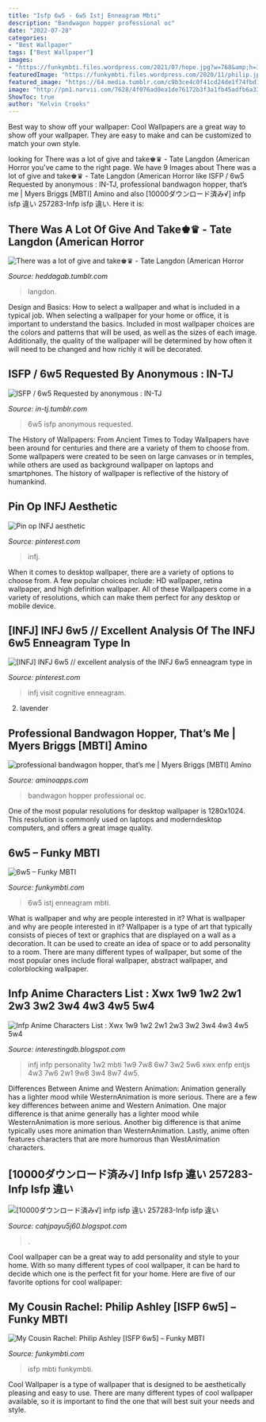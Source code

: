 ```yaml
---
title: "Isfp 6w5 - 6w5 Istj Enneagram Mbti"
description: "Bandwagon hopper professional oc"
date: "2022-07-28"
categories:
- "Best Wallpaper"
tags: ["Best Wallpaper"]
images:
- "https://funkymbti.files.wordpress.com/2021/07/hope.jpg?w=768&amp;h=384&amp;crop=1"
featuredImage: "https://funkymbti.files.wordpress.com/2020/11/philip.jpg?w=778&amp;h=450&amp;crop=1"
featured_image: "https://64.media.tumblr.com/c9b3ce4c0f41cd24de1f74fbd1e76d8f/8e59a334d224ee58-e1/s1280x1920/387d7ba9dc472e301fe32f6ae5bf274b8b8868cb.png"
image: "http://pm1.narvii.com/7628/4f076ad0ea1de76172b3f3a1fb45adfb6a33f16cr1-682-543v2_uhq.jpg"
ShowToc: true
author: "Kelvin Crooks"
---
```



Best way to show off your wallpaper:
Cool Wallpapers are a great way to show off your wallpaper. They are easy to make and can be customized to match your own style.

	

		
looking for There was a lot of give and take♚♛ - Tate Langdon (American Horror you've came to the right page. We have 9 Images about There was a lot of give and take♚♛ - Tate Langdon (American Horror like ISFP / 6w5 Requested by anonymous : IN-TJ, professional bandwagon hopper, that’s me | Myers Briggs [MBTI] Amino and also [10000ダウンロード済み√] infp isfp 違い 257283-Infp isfp 違い. Here it is:
		
    
## There Was A Lot Of Give And Take♚♛ - Tate Langdon (American Horror

<img loading=lazy src="https://66.media.tumblr.com/c64005268a6d752b5ffe8130446d977a/tumblr_inline_npdzo81QBs1qhb2yl_540.gifv" onerror="this.onerror=null;this.src='https://tse2.mm.bing.net/th?id=OIP.Ws4io3tlmCVEUH8HfwAEpAHaEI&amp;pid=15.1';" alt="There was a lot of give and take♚♛ - Tate Langdon (American Horror">

_Source: heddagab.tumblr.com_

>langdon. 

	

Design and Basics: How to select a wallpaper and what is included in a typical job.
When selecting a wallpaper for your home or office, it is important to understand the basics. Included in most wallpaper choices are the colors and patterns that will be used, as well as the sizes of each image. Additionally, the quality of the wallpaper will be determined by how often it will need to be changed and how richly it will be decorated.

    
## ISFP / 6w5 Requested By Anonymous : IN-TJ

<img loading=lazy src="https://66.media.tumblr.com/a5491a379fc06add03de1ad0fb1f51e7/tumblr_o39357xjAi1uogw3oo1_1280.jpg" onerror="this.onerror=null;this.src='https://tse1.mm.bing.net/th?id=OIP.kYAK-vP4F8ZMJWY33aUgjgHaJ4&amp;pid=15.1';" alt="ISFP / 6w5 Requested by anonymous : IN-TJ">

_Source: in-tj.tumblr.com_

>6w5 isfp anonymous requested. 

	

The History of Wallpapers: From Ancient Times to Today
Wallpapers have been around for centuries and there are a variety of them to choose from. Some wallpapers were created to be seen on large canvases or in temples, while others are used as background wallpaper on laptops and smartphones. The history of wallpaper is reflective of the history of humankind.

    
## Pin Op INFJ Aesthetic

<img loading=lazy src="https://i.pinimg.com/originals/40/b7/c8/40b7c8c4366b7e4c1228dc401ea8e1b2.jpg" onerror="this.onerror=null;this.src='https://tse3.mm.bing.net/th?id=OIP.2kzeDEp46a5_WT0sQZLZcAHaHa&amp;pid=15.1';" alt="Pin op INFJ aesthetic">

_Source: pinterest.com_

>infj. 

	

When it comes to desktop wallpaper, there are a variety of options to choose from. A few popular choices include: HD wallpaper, retina wallpaper, and high definition wallpaper. All of these Wallpapers come in a variety of resolutions, which can make them perfect for any desktop or mobile device. 

    
## [INFJ] INFJ 6w5 // Excellent Analysis Of The INFJ 6w5 Enneagram Type In

<img loading=lazy src="https://i.pinimg.com/originals/de/7b/7a/de7b7a95b204defa85ada21eba20ad2d.png" onerror="this.onerror=null;this.src='https://tse3.mm.bing.net/th?id=OIP.UfjEU8bBzOCknEv5sJFJ1gHaHa&amp;pid=15.1';" alt="[INFJ] INFJ 6w5 // excellent analysis of the INFJ 6w5 enneagram type in">

_Source: pinterest.com_

>infj visit cognitive enneagram. 

	

2. lavender 

    
## Professional Bandwagon Hopper, That’s Me | Myers Briggs [MBTI] Amino

<img loading=lazy src="http://pm1.narvii.com/7628/4f076ad0ea1de76172b3f3a1fb45adfb6a33f16cr1-682-543v2_uhq.jpg" onerror="this.onerror=null;this.src='https://tse3.mm.bing.net/th?id=OIP.u92PShLhW_hYyU7NnD9ihwHaF5&amp;pid=15.1';" alt="professional bandwagon hopper, that’s me | Myers Briggs [MBTI] Amino">

_Source: aminoapps.com_

>bandwagon hopper professional oc. 

	

One of the most popular resolutions for desktop wallpaper is 1280x1024. This resolution is commonly used on laptops and moderndesktop computers, and offers a great image quality.

    
## 6w5 – Funky MBTI

<img loading=lazy src="https://funkymbti.files.wordpress.com/2021/07/hope.jpg?w=768&amp;h=384&amp;crop=1" onerror="this.onerror=null;this.src='https://tse2.mm.bing.net/th?id=OIP.GMHM_zU_YoYRUJmZUqbQ9wHaDt&amp;pid=15.1';" alt="6w5 – Funky MBTI">

_Source: funkymbti.com_

>6w5 istj enneagram mbti. 

	

What is wallpaper and why are people interested in it?
What is wallpaper and why are people interested in it?
Wallpaper is a type of art that typically consists of pieces of text or graphics that are displayed on a wall as a decoration. It can be used to create an idea of space or to add personality to a room. There are many different types of wallpaper, but some of the most popular ones include floral wallpaper, abstract wallpaper, and colorblocking wallpaper.

    
## Infp Anime Characters List : Xwx 1w9 1w2 2w1 2w3 3w2 3w4 4w3 4w5 5w4

<img loading=lazy src="https://64.media.tumblr.com/c9b3ce4c0f41cd24de1f74fbd1e76d8f/8e59a334d224ee58-e1/s1280x1920/387d7ba9dc472e301fe32f6ae5bf274b8b8868cb.png" onerror="this.onerror=null;this.src='https://tse2.mm.bing.net/th?id=OIP.W0Vv1xh3reDO6fNSPT3PwQHaJA&amp;pid=15.1';" alt="Infp Anime Characters List : Xwx 1w9 1w2 2w1 2w3 3w2 3w4 4w3 4w5 5w4">

_Source: interestingdb.blogspot.com_

>infj infp personality 1w2 mbti 1w9 7w8 6w7 3w2 5w6 xwx enfp entjs 4w3 7w6 2w1 9w8 3w4 8w7 4w5. 

	

Differences Between Anime and Western Animation: Animation generally has a lighter mood while WesternAnimation is more serious.
There are a few key differences between anime and Western Animation. One major difference is that anime generally has a lighter mood while WesternAnimation is more serious. Another big difference is that anime typically uses more animation than WesternAnimation. Lastly, anime often features characters that are more humorous than WestAnimation characters.

    
## [10000ダウンロード済み√] Infp Isfp 違い 257283-Infp Isfp 違い

<img loading=lazy src="https://lh6.googleusercontent.com/proxy/YGxN_XUnUZFENco16JqVIxx1Wsx-eB9jPqTZOPECPNORDDRmHfnLWcidvE97_iW6iJef3hSpbSKhIcUxByGu2ws5ZpRuH53DvsrH_fXgZHQtRN8=s0-d" onerror="this.onerror=null;this.src='https://tse3.mm.bing.net/th?id=OIP.G140q6mKQEOk5Sp6uSes9AAAAA&amp;pid=15.1';" alt="[10000ダウンロード済み√] infp isfp 違い 257283-Infp isfp 違い">

_Source: cahjpayu5j60.blogspot.com_

>. 

	

Cool wallpaper can be a great way to add personality and style to your home. With so many different types of cool wallpaper, it can be hard to decide which one is the perfect fit for your home. Here are five of our favorite options for cool wallpaper: 

    
## My Cousin Rachel: Philip Ashley [ISFP 6w5] – Funky MBTI

<img loading=lazy src="https://funkymbti.files.wordpress.com/2020/11/philip.jpg?w=778&amp;h=450&amp;crop=1" onerror="this.onerror=null;this.src='https://tse3.mm.bing.net/th?id=OIP.2LDsUYy1-bZvBwaJrKgvtwHaES&amp;pid=15.1';" alt="My Cousin Rachel: Philip Ashley [ISFP 6w5] – Funky MBTI">

_Source: funkymbti.com_

>isfp mbti funkymbti. 

	

Cool Wallpaper is a type of wallpaper that is designed to be aesthetically pleasing and easy to use. There are many different types of cool wallpaper available, so it is important to find the one that will best suit your needs and style.

